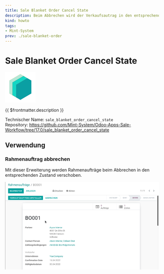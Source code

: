 ```yaml
---
title: Sale Blanket Order Cancel State
description: Beim Abbrechen wird der Verkaufsautrag in den entsprechendne Status versetzt.
kind: howto
tags:
- Mint-System
prev: ./sale-blanket-order
---
```

# Sale Blanket Order Cancel State
![icon_oms_box](attachments/icons_odoo_mint_system.png)

{{ $frontmatter.description }}

Technischer Name: `sale_blanket_order_cancel_state`\
Repository: <https://github.com/Mint-System/Odoo-Apps-Sale-Workflow/tree/17.0/sale_blanket_order_cancel_state>

## Verwendung

### Rahmenauftrag abbrechen

Mit dieser Erweiterung werden Rahmenaufträge beim Abbrechen in den entsprechenden Zustand verschoben.

![Sale Blanket Order Cancel State](attachments/Sale%20Blanket%20Order%20Cancel%20State.gif)
